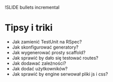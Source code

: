 !SLIDE bullets incremental
# Tipsy i triki #

* Jak zamienić TestUnit na RSpec?
* Jak skonfigurować generatory?
* Jak wygenerować prosty scaffold?
* Jak sprawić by dało się testować routes?
* Jak dodawać zależności?
* Jak dodać użytkowników?
* Jak sprawić by engine serwował pliki js i css?
